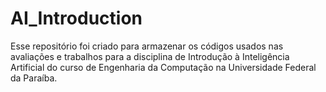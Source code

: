 # AI_Introduction
Esse repositório foi criado para armazenar os códigos usados nas avaliações e trabalhos para a disciplina de Introdução à Inteligência Artificial do curso de Engenharia da Computação na Universidade Federal da Paraíba.
